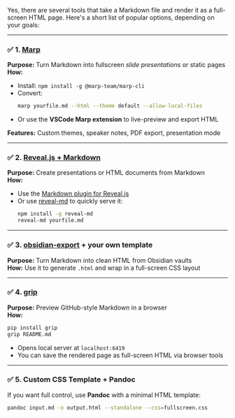 Yes, there are several tools that take a Markdown file and render it as a full-screen HTML page. Here's a short list of
popular options, depending on your goals:

---

### ✅ **1. [Marp](https://marp.app/)**

**Purpose:** Turn Markdown into fullscreen *slide presentations* or static pages  
**How:**

- Install: `npm install -g @marp-team/marp-cli`
- Convert:
  ```sh
  marp yourfile.md --html --theme default --allow-local-files
  ```
- Or use the **VSCode Marp extension** to live-preview and export HTML

**Features:** Custom themes, speaker notes, PDF export, presentation mode

---

### ✅ **2. [Reveal.js + Markdown](https://revealjs.com/markdown/)**

**Purpose:** Create presentations or HTML documents from Markdown  
**How:**

- Use the [Markdown plugin for Reveal.js](https://github.com/hakimel/reveal.js#markdown)
- Or use [reveal-md](https://github.com/webpro/reveal-md) to quickly serve it:
  ```sh
  npm install -g reveal-md
  reveal-md yourfile.md
  ```

---

### ✅ **3. [obsidian-export](https://github.com/zoni/obsidian-export) + your own template**

**Purpose:** Turn Markdown into clean HTML from Obsidian vaults  
**How:** Use it to generate `.html` and wrap in a full-screen CSS layout

---

### ✅ **4. [grip](https://github.com/joeyespo/grip)**

**Purpose:** Preview GitHub-style Markdown in a browser  
**How:**

```sh
pip install grip
grip README.md
```

- Opens local server at `localhost:6419`
- You can save the rendered page as full-screen HTML via browser tools

---

### ✅ **5. Custom CSS Template + Pandoc**

If you want full control, use **Pandoc** with a minimal HTML template:

```sh
pandoc input.md -o output.html --standalone --css=fullscreen.css
```

